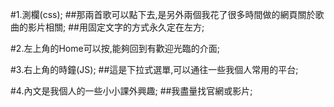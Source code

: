 #1.測欄(css);
##那兩首歌可以點下去,是另外兩個我花了很多時間做的網頁關於歌曲的影片相關;
##用固定文字的方式永久定在左方;

#2.左上角的Home可以按,能夠回到有歡迎光臨的介面;

#3.右上角的時鐘(JS);
##這是下拉式選單,可以通往一些我個人常用的平台;

#4.內文是我個人的一些小小課外興趣;
##我盡量找官網或影片;